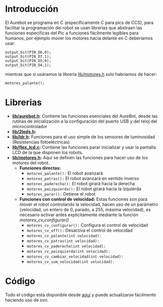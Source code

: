 # Introducción #
El Aurebot se programa en C (específicamente C para pics de CCS), para facilitar la programación del robot se usan librerías que abstraen las funciones especificas del Pic a funciones fácilmente legibles para humanos, por ejemplo mover los motores hacia delante en C deberíamos usar:
```
output_bit(PIN_D6,0);
output_bit(PIN_D7,1);
output_bit(PIN_D5,0);
output_bit(PIN_D4,1);
```

mientras que si usáramos la librería [lib/motores.h](http://code.google.com/p/aurebot/source/browse/trunk/lib/motores.h) solo habríamos de hacer:

```
motores_palante();
```

# Librerias #
  * **[lib/aurebot.h](http://code.google.com/p/aurebot/source/browse/trunk/lib/aurebot.h)**: Contiene las funciones esenciales del AureBot, desde las rutinas de inicialización a la configuración del puerto USB y del reloj del microcontrolador
  * **[lib/2leds.h](http://code.google.com/p/aurebot/source/browse/trunk/lib/2leds.h):**
  * **[lib/ldr.h](http://code.google.com/p/aurebot/source/browse/trunk/lib/ldr.h):** Funciones para el uso simple de los sensores de luminosidad (Resistencias fotoeléctricas)
  * **[lib/flex\_lcd.c](http://code.google.com/p/aurebot/source/browse/trunk/lib/flex_lcd.c):** Contiene las funciones parar inicializar y usar la pantalla LCD de la que disponen los robots.
  * **[lib/motores.h](http://code.google.com/p/aurebot/source/browse/trunk/lib/motores.h):** Aquí se definen las funciones para hacer uso de los motores del robot.
    * **Funciones directas:**
      * `motores_palante():` El robot avanzará
      * `motores_patras():` El robot avanzará en sentido inverso
      * `motores_paderecha():` El robot girará hacia la derecha
      * `motores_paizquierda():` El robot girará hacia la izquierda
      * `motores_parar():` Detiene el robot
    * **Funciones con control de velocidad:** Estas funciones son para mover el robot controlando la velocidad, hacen uso de un parámetro (velocidad, un entero de 0, parado, a 255, máxima velocidad), es necesario activar antes explicitamente mediante la función _motores\_cv\_configurar()_
      * `motores_cv_configurar():` Configura el control de velocidad
      * `motores_cv_off():` Desactiva el control de velocidad
      * `motores_cv_palante(int velocidad):`
      * `motores_cv_patras(int velocidad):`
      * `motores_cv_paderecha(int velocidad):`
      * `motores_cv_paizquierda(int velocidad):`
      * `motores_cv_cambiar_velocidad(int velocidad):`
      * `motores_cv_sum_velocidad(int velocidad):`

# Código #
Todo el código esta disponible desde [aquí](http://code.google.com/p/aurebot/source/browse/#svn%2Ftrunk) y puede actualizarse facilmente haciendo uso de svn.